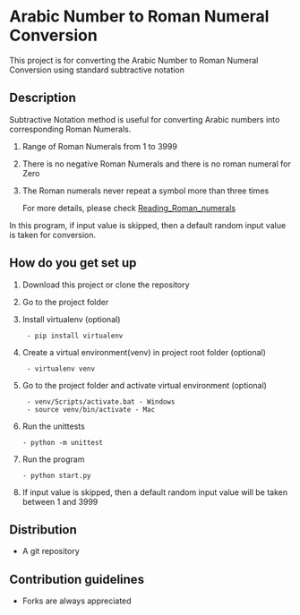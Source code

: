 # Arabic Number to Roman Numeral Conversion #
This project is for converting the
Arabic Number to Roman Numeral Conversion
using standard subtractive notation

## Description ##
Subtractive Notation method is useful for converting Arabic numbers into corresponding Roman Numerals.
   1. Range of Roman Numerals from 1 to 3999
   2. There is no negative Roman Numerals and there is no roman numeral for Zero
   3. The Roman numerals never repeat a symbol more than three times
         
      For more details, please check [Reading_Roman_numerals](http://en.wikipedia.org/wiki/Roman_numerals#Reading_Roman_numerals.)
      
 In this program, if input value is skipped, then a default random input value is taken for conversion.
      
## How do you get set up ##
1. Download this project or clone the repository
2. Go to the project folder
3. Install virtualenv (optional)
        
        - pip install virtualenv
5. Create a virtual environment(venv) in project root folder (optional)

        - virtualenv venv
5. Go to the project folder and activate virtual environment (optional)

        - venv/Scripts/activate.bat - Windows 
        - source venv/bin/activate - Mac 
6. Run the unittests

       - python -m unittest   
7. Run the program

       - python start.py
8. If input value is skipped, then a default random input value will be taken between 1 and 3999

## Distribution ##
- A git repository

## Contribution guidelines ##
- Forks are always appreciated
